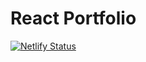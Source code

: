 # React Portfolio

[![Netlify Status](https://api.netlify.com/api/v1/badges/ee1a303d-6bc8-42c8-b4d6-d9268f2ec284/deploy-status)](https://app.netlify.com/sites/ethandelarosaportfolio/deploys)
